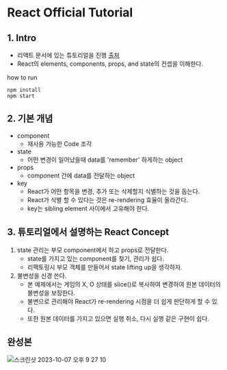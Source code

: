 # React Official Tutorial

## 1. Intro

- 리액트 문서에 있는 튜토리얼을 진행 [출처](https://react.dev/learn/tutorial-tic-tac-toe)
- React의 elements, components, props, and state의 컨셉을 이해한다.

how to run

```shell
npm install
npm start
```

## 2. 기본 개념

- component
  - 재사용 가능한 Code 조각
- state
  - 어떤 변경이 일어났을때 data를 'remember' 하게하는 object
- props
  - component 간에 data를 전달하는 object
- key
  - React가 어떤 항목을 변경, 추가 또는 삭제할지 식별하는 것을 돕는다.
  - React가 식별 할 수 있다는 것은 re-rendering 효율이 올라간다.
  - key는 sibling element 사이에서 고유해야 한다.

## 3. 튜토리얼에서 설명하는 React Concept

1. state 관리는 부모 component에서 하고 props로 전달한다.
   - state를 가지고 있는 component를 찾기, 관리가 쉽다.
   - 리팩토링시 부모 객체를 만들어서 state lifting up을 생각하자.
2. 불변성을 신경 쓴다.
   - 본 예제에서는 게임의 X, O 상태를 slice()로 복사하여 변경하여 원본 데이터의 불변성을 보장한다.  
   - 불변으로 관리해야 React가 re-rendering 시점을 더 쉽게 판단하게 할 수 있다. 
   - 또한 원본 데이터를 가지고 있으면 실행 취소, 다시 실행 같은 구현이 쉽다.

## 완성본
 
![스크린샷 2023-10-07 오후 9 27 10](https://github.com/sendkite/react/assets/90877864/2aabcbb5-ab6f-4973-84cf-cdccc8d3f8bc)
